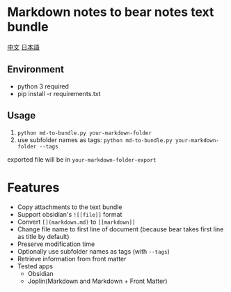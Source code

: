 # Markdown notes to bear notes text bundle

[中文](README_zh.md) [日本語](README_jp.md)

## Environment
- python 3 required
- pip install -r requirements.txt

## Usage
1. `python md-to-bundle.py your-markdown-folder`
2. use subfolder names as tags: `python md-to-bundle.py your-markdown-folder --tags`

exported file will be in `your-markdown-folder-export`

# Features
- Copy attachments to the text bundle
- Support obsidian's `![[file]]` format
- Convert `[](markdown.md)` to `[[markdown]]`
- Change file name to first line of document (because bear takes first line as title by default)
- Preserve modification time
- Optionally use subfolder names as tags (with `--tags`)
- Retrieve information from front matter
- Tested apps
    - Obsidian
    - Joplin(Markdown and Markdown + Front Matter)